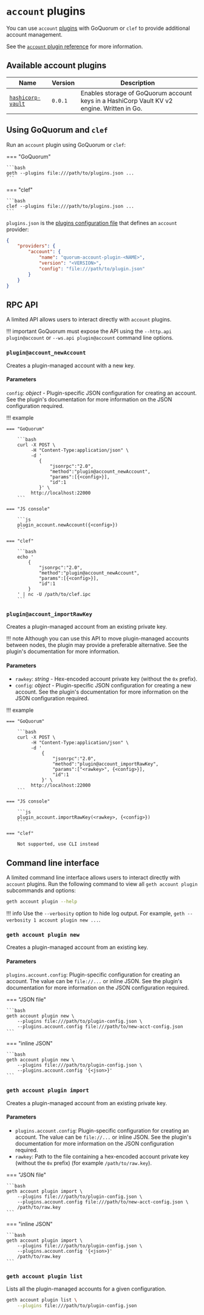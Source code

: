 # `account` plugins

You can use `account` [plugins](../../concepts/plugins.md) with GoQuorum or `clef` to provide additional account management.

See the [`account` plugin reference](../../reference/plugins/account.md) for more information.

## Available account plugins

| Name | Version | Description |
| ---- | ------- | ----------- |
| [`hashicorp-vault`](https://www.github.com/ConsenSys/quorum-account-plugin-hashicorp-vault) | `0.0.1` | Enables storage of GoQuorum account keys in a HashiCorp Vault KV v2 engine. Written in Go. |

## Using GoQuorum and `clef`

Run an `account` plugin using GoQuorum or `clef`:

=== "GoQuorum"

    ```bash
    geth --plugins file:///path/to/plugins.json ...
    ```

=== "clef"

    ```bash
    clef --plugins file:///path/to/plugins.json ...
    ```

`plugins.json` is the [plugins configuration file](../develop-plugins.md) that defines an `account` provider:

```json
{
    "providers": {
        "account": {
            "name": "quorum-account-plugin-<NAME>",
            "version": "<VERSION>",
            "config": "file:///path/to/plugin.json"
        }
    }
}
```

## RPC API

A limited API allows users to interact directly with `account` plugins.

!!! important
    GoQuorum must expose the API using the `--http.api plugin@account` or `--ws.api plugin@account` command line options.

### `plugin@account_newAccount`

Creates a plugin-managed account with a new key.

#### Parameters

`config`: *object* - Plugin-specific JSON configuration for creating an account.
See the plugin's documentation for more information on the JSON configuration required.

!!! example

    === "GoQuorum"

        ```bash
        curl -X POST \
             -H "Content-Type:application/json" \
             -d '
                {
                    "jsonrpc":"2.0",
                    "method":"plugin@account_newAccount",
                    "params":[{<config>}],
                    "id":1
                }' \
             http://localhost:22000
        ```

    === "JS console"

        ```js
        plugin_account.newAccount({<config>})
        ```

    === "clef"

        ```bash
        echo '
            {
                "jsonrpc":"2.0",
                "method":"plugin@account_newAccount",
                "params":[{<config>}],
                "id":1
            }
        ' | nc -U /path/to/clef.ipc
        ```

### `plugin@account_importRawKey`

Creates a plugin-managed account from an existing private key.

!!! note
    Although you can use this API to move plugin-managed accounts between nodes, the plugin may provide a preferable alternative.
    See the plugin's documentation for more information.

#### Parameters

- `rawkey`: *string* - Hex-encoded account private key (without the `0x` prefix).
- `config`: *object* - Plugin-specific JSON configuration for creating a new account.
  See the plugin's documentation for more information on the JSON configuration required.

!!! example

    === "GoQuorum"

        ```bash
        curl -X POST \
             -H "Content-Type:application/json" \
             -d '
                 {
                     "jsonrpc":"2.0",
                     "method":"plugin@account_importRawKey",
                     "params":["<rawkey>", {<config>}],
                     "id":1
                 }' \
             http://localhost:22000
        ```

    === "JS console"

        ```js
        plugin_account.importRawKey(<rawkey>, {<config>})
        ```

    === "clef"

        Not supported, use CLI instead

## Command line interface

A limited command line interface allows users to interact directly with `account` plugins.
Run the following command to view all `geth account plugin` subcommands and options:

```bash
geth account plugin --help
```

!!! info
    Use the `--verbosity` option to hide log output. For example, `geth --verbosity 1 account plugin new ...`.

### `geth account plugin new`

Creates a plugin-managed account from an existing key.

#### Parameters

`plugins.account.config`: Plugin-specific configuration for creating an account.
The value can be `file://...` or inline JSON.
See the plugin's documentation for more information on the JSON configuration required.

=== "JSON file"

    ```bash
    geth account plugin new \
        --plugins file:///path/to/plugin-config.json \
        --plugins.account.config file:///path/to/new-acct-config.json
    ```

=== "inline JSON"

    ```bash
    geth account plugin new \
        --plugins file:///path/to/plugin-config.json \
        --plugins.account.config '{<json>}'
    ```

### `geth account plugin import`

Creates a plugin-managed account from an existing private key.

#### Parameters

- `plugins.account.config`: Plugin-specific configuration for creating an account.
  The value can be `file://...` or inline JSON.
  See the plugin's documentation for more information on the JSON configuration required.
- `rawkey`: Path to the file containing a hex-encoded account private key (without the `0x` prefix) (for example `/path/to/raw.key`).

=== "JSON file"

    ```bash
    geth account plugin import \
        --plugins file:///path/to/plugin-config.json \
        --plugins.account.config file:///path/to/new-acct-config.json \
        /path/to/raw.key
    ```

=== "inline JSON"

    ```bash
    geth account plugin import \
        --plugins file:///path/to/plugin-config.json \
        --plugins.account.config '{<json>}'
        /path/to/raw.key
    ```

### `geth account plugin list`

Lists all the plugin-managed accounts for a given configuration.

```bash
geth account plugin list \
    --plugins file:///path/to/plugin-config.json
```
